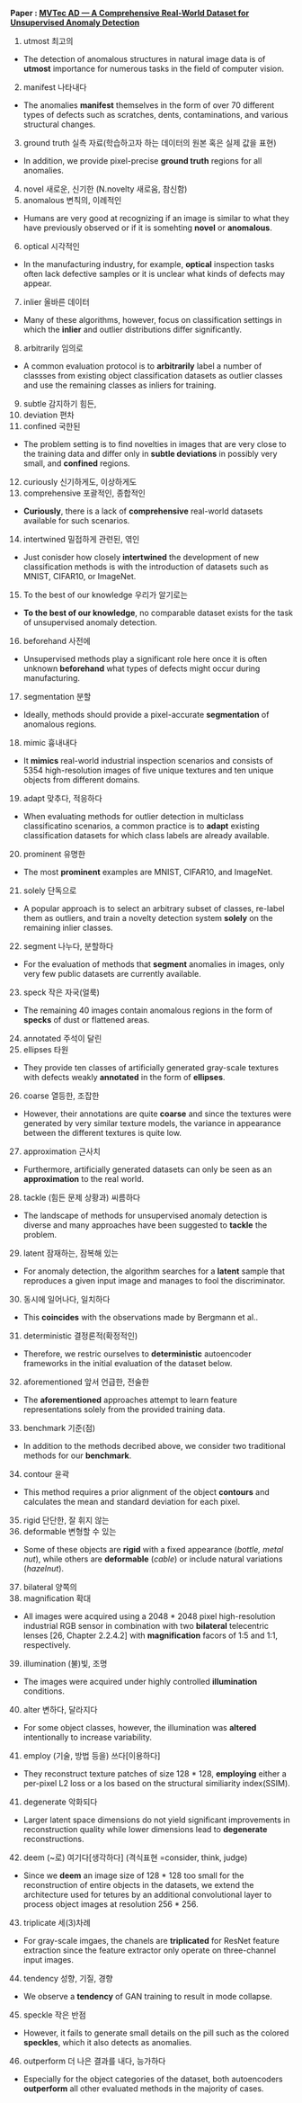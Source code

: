 **Paper : [MVTec AD — A Comprehensive Real-World Dataset for Unsupervised Anomaly Detection][link]**

[link]: https://openaccess.thecvf.com/content_CVPR_2019/papers/Bergmann_MVTec_AD_--_A_Comprehensive_Real-World_Dataset_for_Unsupervised_Anomaly_CVPR_2019_paper.pdf

1. utmost 최고의
  - The detection of anomalous structures in natural image data is of **utmost** importance for numerous tasks in the field of computer vision.

2. manifest 나타내다
  - The anomalies **manifest** themselves in the form of over 70 different types of defects such as scratches, dents, contaminations, and various structural changes.

3. ground truth 실측 자료(학습하고자 하는 데이터의 원본 혹은 실제 값을 표현)
  - In addition, we provide pixel-precise **ground truth** regions for all anomalies.

4. novel 새로운, 신기한 (N.novelty 새로움, 참신함)
5. anomalous 변칙의, 이례적인
  - Humans are very good at recognizing if an image is similar to what they have previously observed or if it is somehting **novel** or **anomalous**.

6. optical 시각적인
  - In the manufacturing industry, for example, **optical** inspection tasks often lack defective samples or it is unclear what kinds of defects may appear.

7. inlier 올바른 데이터
  - Many of these algorithms, however, focus on classification settings in which the **inlier** and outlier distributions differ significantly.

8. arbitrarily 임의로
  - A common evaluation protocol is to **arbitrarily** label a number of classses from existing object classification datasets as outlier classes and use the remaining classes as inliers for training.

9. subtle 감지하기 힘든, 
10. deviation 편차
11. confined 국한된
  - The problem setting is to find novelties in images that are very close to the training data and differ only in **subtle deviations** in possibly very small, and **confined** regions.

12. curiously 신기하게도, 이상하게도
13. comprehensive 포괄적인, 종합적인
  - **Curiously**, there is a lack of **comprehensive** real-world datasets available for such scenarios.

14. intertwined 밀접하게 관련된, 엮인
  - Just conisder how closely **intertwined** the development of new classification methods is with the introduction of datasets such as MNIST, CIFAR10, or ImageNet.

15. To the best of our knowledge 우리가 알기로는
  - **To the best of our knowledge**, no comparable dataset exists for the task of unsupervised anomaly detection.

16. beforehand 사전에
  - Unsupervised methods play a significant role here once it is often unknown **beforehand** what types of defects might occur during manufacturing.

17. segmentation 분할
  - Ideally, methods should provide a pixel-accurate **segmentation** of anomalous regions.

18. mimic 흉내내다
  - It **mimics** real-world industrial inspection scenarios and consists of 5354 high-resolution images of five unique textures and ten unique objects from different domains.

19. adapt 맞추다, 적응하다
  - When evaluating methods for outlier detection in multiclass classificatino scenarios, a common practice is to **adapt** existing classification datasets for which class labels are already available.

20. prominent 유명한
  - The most **prominent** examples are MNIST, CIFAR10, and ImageNet.
  
21. solely 단독으로
  - A popular approach is to select an arbitrary subset of classes, re-label them as outliers, and train a novelty detection system **solely** on the remaining inlier classes.

22. segment 나누다, 분할하다
  - For the evaluation of methods that **segment** anomalies in images, only very few public datasets are currently available.

23. speck 작은 자국(얼룩)
  - The remaining 40 images contain anomalous regions in the form of **specks** of dust or flattened areas.

24. annotated 주석이 달린
25. ellipses 타원
  - They provide ten classes of artificially generated gray-scale textures with defects weakly **annotated** in the form of **ellipses**.

26. coarse 열등한, 조잡한
  - However, their annotations are quite **coarse** and since the textures were generated by very similar texture models, the variance in appearance between the different textures is quite low.

27. approximation 근사치
  - Furthermore, artificially generated datasets can only be seen as an **approximation** to the real world.

28. tackle (힘든 문제 상황과) 씨름하다
  - The landscape of methods for unsupervised anomaly detection is diverse and many approaches have been suggested to **tackle** the problem.

29. latent 잠재하는, 잠복해 있는
  - For anomaly detection, the algorithm searches for a **latent** sample that reproduces a given input image and manages to fool the discriminator.

30. 동시에 일어나다, 일치하다
  - This **coincides** with the observations made by Bergmann et al..

31. deterministic 결정론적(확정적인)
  - Therefore, we restric ourselves to **deterministic** autoencoder frameworks in the initial evaluation of the dataset below.

32. aforementioned 앞서 언급한, 전술한
  - The **aforementioned** approaches attempt to learn feature representations solely from the provided training data.

33. benchmark 기준(점)
  - In addition to the methods decribed above, we consider two traditional methods for our **benchmark**.

34. contour 윤곽
  - This method requires a prior alignment of the object **contours** and calculates the mean and standard deviation for each pixel.

35. rigid 단단한, 잘 휘지 않는
36. deformable 변형할 수 있는
  - Some of these objects are **rigid** with a fixed appearance (*bottle, metal nut*), while others are **deformable** (*cable*) or include natural variations (*hazelnut*).

37. bilateral 양쪽의
38. magnification 확대
  - All images were acquired using a 2048 * 2048 pixel high-resolution industrial RGB sensor in combination with two **bilateral** telecentric lenses [26, Chapter 2.2.4.2] with **magnification** facors of 1:5 and 1:1, respectively.

39. illumination (불)빛, 조명
  - The images were acquired under highly controlled **illumination** conditions.

40. alter 변하다, 달라지다
  - For some object classes, however, the illumination was **altered** intentionally to increase variability.

41. employ (기술, 방법 등을) 쓰다[이용하다]
  - They reconstruct texture patches of size 128 * 128, **employing** either a per-pixel L2 loss or a los based on the structural similiarity index(SSIM).

41. degenerate 악화되다
  - Larger latent space dimensions do not yield significant improvements in reconstruction quality while lower dimensions lead to **degenerate** reconstructions.

42. deem (~로) 여기다[생각하다] (격식표현 =consider, think, judge)
  - Since we **deem** an image size of 128 * 128 too small for the reconstruction of entire objects in the datasets, we extend the architecture used for tetures by an additional convolutional layer to process object images at resolution 256 * 256.

43. triplicate 세(3)차례
  - For gray-scale imgaes, the chanels are **triplicated** for ResNet feature extraction since the feature extractor only operate on three-channel input images.

44. tendency 성향, 기질, 경향
  - We observe a **tendency** of GAN training to result in mode collapse.

45. speckle 작은 반점
  - However, it fails to generate small details on the pill such as the colored **speckles**, which it also detects as anomalies.

46. outperform 더 나은 결과를 내다, 능가하다
  - Especially for the object categories of the dataset, both autoencoders **outperform** all other evaluated methods in the majority of cases.
